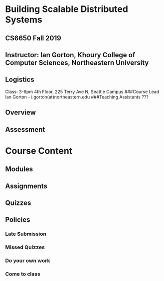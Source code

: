 # Building Scalable Distributed Systems
## CS6650 Fall 2019
## Instructor: Ian Gorton, Khoury College of Computer Sciences, Northeastern University

## Logistics
Class: 3-6pm 4th Floor, 225 Terry Ave N, Seattle Campus
###Course Lead
Ian Gorton - i.gorton(at)northeastern.edu
###Teaching Assistants
???


## Overview

## Assessment

# Course Content

## Modules

## Assignments

## Quizzes

## Policies
### Late Submission
### Missed Quizzes
### Do your own work
### Come to class
